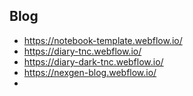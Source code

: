 ## Blog
- https://notebook-template.webflow.io/
- https://diary-tnc.webflow.io/
- https://diary-dark-tnc.webflow.io/
- https://nexgen-blog.webflow.io/
- 
